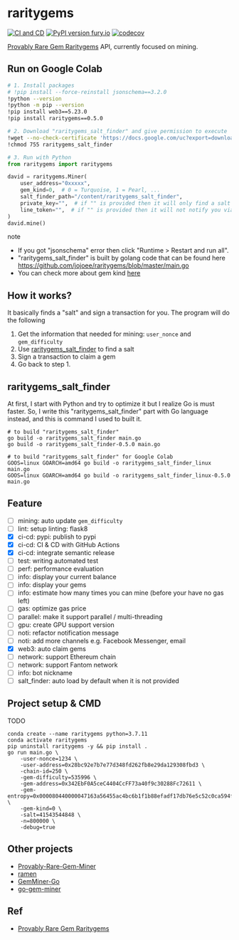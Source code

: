 # raritygems

[![CI and CD](https://github.com/jojoee/raritygems/actions/workflows/continuous-integration.yml/badge.svg?branch=master)](https://github.com/jojoee/raritygems/actions/workflows/continuous-integration.yml)
[![PyPI version fury.io](https://badge.fury.io/py/raritygems.svg)](https://pypi.python.org/pypi/raritygems/)
[![codecov](https://codecov.io/gh/jojoee/raritygems/branch/master/graph/badge.svg)](https://codecov.io/gh/jojoee/raritygems)

[Provably Rare Gem Raritygems](https://gems.alphafinance.io/#/rarity) API, currently focused on mining.

## Run on Google Colab

```bash
# 1. Install packages
# !pip install --force-reinstall jsonschema==3.2.0
!python --version
!python -m pip --version
!pip install web3==5.23.0
!pip install raritygems==0.5.0

# 2. Download "raritygems_salt_finder" and give permission to execute
!wget --no-check-certificate 'https://docs.google.com/uc?export=download&id=10K-ZTxj14_BrY_ZxupvOkGXYl2Eo9mEq' -O raritygems_salt_finder
!chmod 755 raritygems_salt_finder
```

```python
# 3. Run with Python
from raritygems import raritygems

david = raritygems.Miner(
    user_address="0xxxxx",
    gem_kind=0,  # 0 = Turquoise, 1 = Pearl, ...
    salt_finder_path="/content/raritygems_salt_finder",
    private_key="",  # if "" is provided then it will only find a salt then exit
    line_token="",  # if "" is provided then it will not notify you via LINE
)
david.mine()
```

note
- If you got "jsonschema" error then click "Runtime > Restart and run all".
- "raritygems_salt_finder" is built by golang code that can be found here https://github.com/jojoee/raritygems/blob/master/main.go
- You can check more about gem kind [here](https://github.com/jojoee/raritygems/blob/master/raritygems/helper/config.py)

## How it works?

It basically finds a "salt" and sign a transaction for you. The program will do the following

1. Get the information that needed for mining: `user_nonce` and `gem_difficulty`
2. Use [raritygems_salt_finder](https://github.com/jojoee/raritygems#raritygems_salt_finder) to find a salt
3. Sign a transaction to claim a gem
4. Go back to step 1.

## raritygems_salt_finder

At first, I start with Python and try to optimize it but I realize Go is must faster.
So, I write this "raritygems_salt_finder" part with Go language instead, and this is command I used to built it.

```
# to build "raritygems_salt_finder"
go build -o raritygems_salt_finder main.go
go build -o raritygems_salt_finder-0.5.0 main.go

# to build "raritygems_salt_finder" for Google Colab
GOOS=linux GOARCH=amd64 go build -o raritygems_salt_finder_linux main.go
GOOS=linux GOARCH=amd64 go build -o raritygems_salt_finder_linux-0.5.0 main.go
```

## Feature

- [ ] mining: auto update `gem_difficulty`
- [ ] lint: setup linting: flask8
- [x] ci-cd: pypi: publish to pypi
- [x] ci-cd: CI & CD with GitHub Actions
- [x] ci-cd: integrate semantic release
- [ ] test: writing automated test
- [ ] perf: performance evaluation
- [ ] info: display your current balance
- [ ] info: display your gems
- [ ] info: estimate how many times you can mine (before your have no gas left)
- [ ] gas: optimize gas price
- [ ] parallel: make it support parallel / multi-threading
- [ ] gpu: create GPU support version
- [ ] noti: refactor notification message
- [ ] noti: add more channels e.g. Facebook Messenger, email
- [x] web3: auto claim gems
- [ ] network: support Ethereum chain
- [ ] network: support Fantom network
- [ ] info: bot nickname
- [ ] salt_finder: auto load by default when it is not provided

## Project setup & CMD

TODO

```
conda create --name raritygems python=3.7.11
conda activate raritygems
pip uninstall raritygems -y && pip install .
go run main.go \
    -user-nonce=1234 \
    -user-address=0x28bc92e7b7e77d348fd262fb8e29da129308fbd3 \
    -chain-id=250 \
    -gem-difficulty=535996 \
    -gem-address=0x342EbF0A5ceC4404CcFF73a40f9c30288Fc72611 \
    -gem-entropy=0x000080440000047163a56455ac4bc6b1f1b88efadf17db76e5c52c0ca594fd9b \
    -gem-kind=0 \
    -salt=41543544848 \
    -n=800000 \
    -debug=true
```

## Other projects
- [Provably-Rare-Gem-Miner](https://github.com/yoyoismee/Provably-Rare-Gem-Miner)
- [ramen](https://github.com/dmptrluke/ramen)
- [GemMiner-Go](https://github.com/TkzcM/GemMiner-Go)
- [go-gem-miner](https://github.com/sorawit/go-gem-miner)

## Ref
- [Provably Rare Gem Raritygems](https://gems.alphafinance.io/#/rarity)
